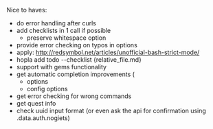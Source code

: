 
Nice to haves:
* do error handling after curls
* add checklists in 1 call if possible
  + preserve whitespace option
* provide error checking on typos in options
* apply: <http://redsymbol.net/articles/unofficial-bash-strict-mode/>
* hopla add todo --checklist {relative_file.md}
* support with gems functionality
* get automatic completion improvements (
  + options
  + config options
* get error checking for wrong commands
* get quest info
* check uuid input format (or even ask the api for confirmation using .data.auth.nogiets)
